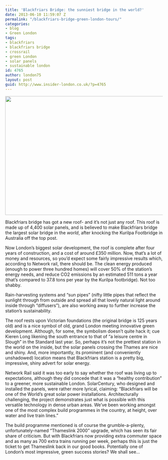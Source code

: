 ```yaml
---
title: 'Blackfriars Bridge: the sunniest bridge in the world?'
date: 2013-06-10 11:59:07 Z
permalink: "/blackfriars-bridge-green-london-tours/"
categories:
- blog
- Green London
tags:
- blackfriars
- blackfriars bridge
- crossrail
- green London
- solar panels
- sustainable london
id: 4765
author: london75
layout: post
guid: http://www.insider-london.co.uk/?p=4765
---
```


<a href="http://www.insider-london.co.uk/blog/2013/06/10/blackfriars-bridge-green-london-tours/blackfriars-solar-panel/" rel="attachment wp-att-4846"><img class="aligncenter size-full wp-image-4846" alt="" src="/wp-content/uploads/2013/03/blackfriars-solar-panel.jpg" width="569" height="379" /></a>

Blackfriars bridge has got a new roof- and it&#8217;s not just any roof. This roof is made up of 4,400 solar panels, and is believed to make Blackfriars bridge the largest solar bridge in the _world_, after knocking the Kurilpa Footbridge in Australia off the top post.

Now London&#8217;s biggest solar development, the roof is complete after four years of construction, and a cost of around £350 million. Now, that&#8217;s a lot of money and resources, so you&#8217;d expect some fairly impressive results which, according to Network rail, there should be. The clean energy produced (enough to power three hundred homes) will cover 50% of the station&#8217;s energy needs, and reduce CO2 emissions by an estimated 511 tons a year (that&#8217;s compared to 37.8 tons per year by the Kurilpa footbridge). Not too shabby.

Rain-harvesting systems and &#8220;sun pipes&#8221; (nifty little pipes that reflect the sunlight through from outside and spread all that lovely natural light around inside through &#8220;diffusers&#8221;), are also working away to further increase the station&#8217;s sustainability.

The roof rests upon Victorian foundations (the original bridge is 125 years old) and is a nice symbol of old, grand London meeting innovative green development. Although, for some, the symbolism doesn&#8217;t quite hack it; cue Kieren Long likening the south entrance to that of &#8220;a leisure centre in Slough&#8221; in the Standard last year. So, perhaps it&#8217;s not the prettiest station in the world on the inside, but the solar panels crossing the Thames are nice and shiny. And, more importantly, its prominent (and conveniently unshadowed) location means that Blackfriars station is a pretty big, impressive, shiny advert for solar energy.

Network Rail said it was too early to say whether the roof was living up to expectations, although they did concede that it was a &#8220;healthy contribution&#8221; to a greener, more sustainable London. SolarCentury, who designed and installed the panels, were rather more lyrical, claiming: &#8220;Blackfriars will be one of the World&#8217;s great solar power installations. Architecturally challenging, the project demonstrates just what is possible with this versatile technology in dense urban areas. We’ve been working amongst one of the most complex build programmes in the country, at height, over water and live train lines.&#8221;

The build programme mentioned is of course the grumble-a-plenty, unfortunately-named &#8220;Thameslink 2000&#8221; upgrade, which has seen its fair share of criticism. But with Blackfriars now providing extra commuter space and as many as 700 extra trains running per week, perhaps this is just the ticket to get Thameslink back in our good books. Potentially one of London&#8217;s most impressive, green success stories? We shall see&#8230;

&nbsp;